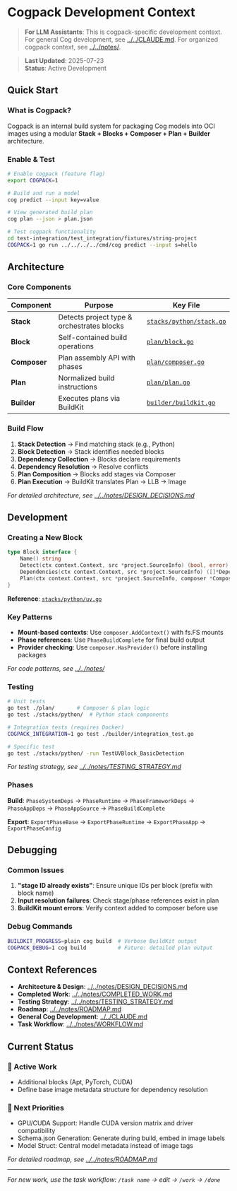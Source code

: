 # Cogpack Development Context

> **For LLM Assistants**: This is cogpack-specific development context. For general Cog development, see [../../CLAUDE.md](../../CLAUDE.md). For organized cogpack context, see [../../notes/](../../notes/).

> **Last Updated**: 2025-07-23  
> **Status**: Active Development

## Quick Start

### What is Cogpack?
Cogpack is an internal build system for packaging Cog models into OCI images using a modular **Stack + Blocks + Composer + Plan + Builder** architecture.

### Enable & Test
```bash
# Enable cogpack (feature flag)
export COGPACK=1

# Build and run a model
cog predict --input key=value

# View generated build plan
cog plan --json > plan.json

# Test cogpack functionality
cd test-integration/test_integration/fixtures/string-project
COGPACK=1 go run ../../../../cmd/cog predict --input s=hello
```

## Architecture

### Core Components
| Component | Purpose | Key File |
|-----------|---------|----------|
| **Stack** | Detects project type & orchestrates blocks | [`stacks/python/stack.go`](stacks/python/stack.go) |
| **Block** | Self-contained build operations | [`plan/block.go`](plan/block.go) |
| **Composer** | Plan assembly API with phases | [`plan/composer.go`](plan/composer.go) |
| **Plan** | Normalized build instructions | [`plan/plan.go`](plan/plan.go) |
| **Builder** | Executes plans via BuildKit | [`builder/buildkit.go`](builder/buildkit.go) |

### Build Flow
1. **Stack Detection** → Find matching stack (e.g., Python)
2. **Block Detection** → Stack identifies needed blocks  
3. **Dependency Collection** → Blocks declare requirements
4. **Dependency Resolution** → Resolve conflicts
5. **Plan Composition** → Blocks add stages via Composer
6. **Plan Execution** → BuildKit translates Plan → LLB → Image

*For detailed architecture, see [../../notes/DESIGN_DECISIONS.md](../../notes/DESIGN_DECISIONS.md)*

## Development

### Creating a New Block
```go
type Block interface {
    Name() string
    Detect(ctx context.Context, src *project.SourceInfo) (bool, error)
    Dependencies(ctx context.Context, src *project.SourceInfo) ([]*Dependency, error)
    Plan(ctx context.Context, src *project.SourceInfo, composer *Composer) error
}
```
**Reference**: [`stacks/python/uv.go`](stacks/python/uv.go)

### Key Patterns
- **Mount-based contexts**: Use `composer.AddContext()` with fs.FS mounts
- **Phase references**: Use `PhaseBuildComplete` for final build output
- **Provider checking**: Use `composer.HasProvider()` before installing packages

*For code patterns, see [../../notes/](../../notes/)*

### Testing
```bash
# Unit tests
go test ./plan/       # Composer & plan logic
go test ./stacks/python/  # Python stack components

# Integration tests (requires Docker)
COGPACK_INTEGRATION=1 go test ./builder/integration_test.go

# Specific test
go test ./stacks/python/ -run TestUVBlock_BasicDetection
```

*For testing strategy, see [../../notes/TESTING_STRATEGY.md](../../notes/TESTING_STRATEGY.md)*

### Phases
**Build**: `PhaseSystemDeps` → `PhaseRuntime` → `PhaseFrameworkDeps` → `PhaseAppDeps` → `PhaseAppSource` → `PhaseBuildComplete`

**Export**: `ExportPhaseBase` → `ExportPhaseRuntime` → `ExportPhaseApp` → `ExportPhaseConfig`

## Debugging

### Common Issues
1. **"stage ID already exists"**: Ensure unique IDs per block (prefix with block name)
2. **Input resolution failures**: Check stage/phase references exist in plan
3. **BuildKit mount errors**: Verify context added to composer before use

### Debug Commands
```bash
BUILDKIT_PROGRESS=plain cog build  # Verbose BuildKit output
COGPACK_DEBUG=1 cog build          # Future: detailed plan output
```

## Context References

- **Architecture & Design**: [../../notes/DESIGN_DECISIONS.md](../../notes/DESIGN_DECISIONS.md)
- **Completed Work**: [../../notes/COMPLETED_WORK.md](../../notes/COMPLETED_WORK.md)
- **Testing Strategy**: [../../notes/TESTING_STRATEGY.md](../../notes/TESTING_STRATEGY.md)
- **Roadmap**: [../../notes/ROADMAP.md](../../notes/ROADMAP.md)
- **General Cog Development**: [../../CLAUDE.md](../../CLAUDE.md)
- **Task Workflow**: [../../notes/WORKFLOW.md](../../notes/WORKFLOW.md)

## Current Status

### 🚧 Active Work
- Additional blocks (Apt, PyTorch, CUDA)
- Define base image metadata structure for dependency resolution

### 🎯 Next Priorities  
- GPU/CUDA Support: Handle CUDA version matrix and driver compatibility
- Schema.json Generation: Generate during build, embed in image labels
- Model Struct: Central model metadata instead of image tags

*For detailed roadmap, see [../../notes/ROADMAP.md](../../notes/ROADMAP.md)*

---

*For new work, use the task workflow: `/task name` → edit → `/work` → `/done`*